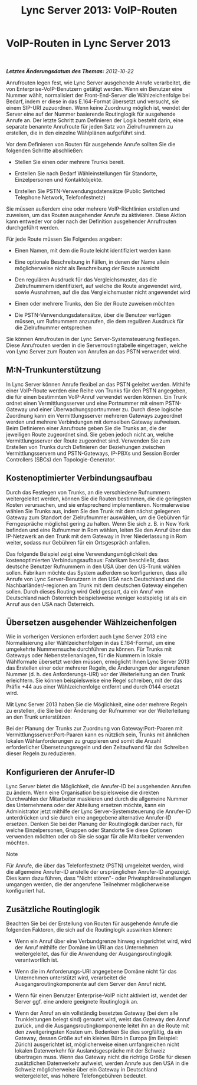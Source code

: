 ﻿---
title: 'Lync Server 2013: VoIP-Routen'
TOCTitle: VoIP-Routen
ms:assetid: a2ddf327-2ec4-407b-af0f-276f2b13eefd
ms:mtpsurl: https://technet.microsoft.com/de-de/library/Gg412757(v=OCS.15)
ms:contentKeyID: 49294955
ms.date: 05/19/2016
mtps_version: v=OCS.15
ms.translationtype: HT
---

# VoIP-Routen in Lync Server 2013

 

_**Letztes Änderungsdatum des Themas:** 2012-10-22_

Anrufrouten legen fest, wie Lync Server ausgehende Anrufe verarbeitet, die von Enterprise-VoIP-Benutzern getätigt werden. Wenn ein Benutzer eine Nummer wählt, normalisiert der Front-End-Server die Wählzeichenfolge bei Bedarf, indem er diese in das E.164-Format übersetzt und versucht, sie einem SIP-URI zuzuordnen. Wenn keine Zuordnung möglich ist, wendet der Server eine auf der Nummer basierende Routinglogik für ausgehende Anrufe an. Der letzte Schritt zum Definieren der Logik besteht darin, eine separate benannte Anrufroute für jeden Satz von Zielrufnummern zu erstellen, die in den einzelne Wählplänen aufgeführt sind.

Vor dem Definieren von Routen für ausgehende Anrufe sollten Sie die folgenden Schritte abschließen:

  - Stellen Sie einen oder mehrere Trunks bereit.

  - Erstellen Sie nach Bedarf Wähleinstellungen für Standorte, Einzelpersonen und Kontaktobjekte.

  - Erstellen Sie PSTN-Verwendungsdatensätze (Public Switched Telephone Network, Telefonfestnetz)

Sie müssen außerdem eine oder mehrere VoIP-Richtlinien erstellen und zuweisen, um das Routen ausgehender Anrufe zu aktivieren. Diese Aktion kann entweder vor oder nach der Definition ausgehender Anrufrouten durchgeführt werden.

Für jede Route müssen Sie Folgendes angeben:

  - Einen Namen, mit dem die Route leicht identifiziert werden kann

  - Eine optionale Beschreibung in Fällen, in denen der Name allein möglicherweise nicht als Beschreibung der Route ausreicht

  - Den regulären Ausdruck für das Vergleichsmuster, das die Zielrufnummern identifiziert, auf welche die Route angewendet wird, sowie Ausnahmen, auf die das Vergleichsmuster nicht angewendet wird

  - Einen oder mehrere Trunks, den Sie der Route zuweisen möchten

  - Die PSTN-Verwendungsdatensätze, über die Benutzer verfügen müssen, um Rufnummern anzurufen, die dem regulären Ausdruck für die Zielrufnummer entsprechen

Sie können Anrufrouten in der Lync Server-Systemsteuerung festlegen. Diese Anrufrouten werden in die Serverroutingtabelle eingetragen, welche von Lync Server zum Routen von Anrufen an das PSTN verwendet wird.

## M:N-Trunkunterstützung

In Lync Server können Anrufe flexibel an das PSTN geleitet werden. Mithilfe einer VoIP-Route werden eine Reihe von Trunks für den PSTN angegeben, die für einen bestimmten VoIP-Anruf verwendet werden können. Ein Trunk ordnet einen Vermittlungsserver und eine Portnummer mit einem PSTN-Gateway und einer Überwachungsportnummer zu. Durch diese logische Zuordnung kann ein Vermittlungsserver mehreren Gateways zugeordnet werden und mehrere Verbindungen mit demselben Gateway aufweisen. Beim Definieren einer Anrufroute geben Sie die Trunks an, die der jeweiligen Route zugeordnet sind. Sie geben jedoch nicht an, welche Vermittlungsserver der Route zugeordnet sind. Verwenden Sie zum Erstellen von Trunks durch Definieren der Beziehungen zwischen Vermittlungsservern und PSTN-Gateways, IP-PBXs und Session Border Controllers (SBCs) den Topologie-Generator.

## Kostenoptimierter Verbindungsaufbau

Durch das Festlegen von Trunks, an die verschiedene Rufnummern weitergeleitet werden, können Sie die Routen bestimmen, die die geringsten Kosten verursachen, und sie entsprechend implementieren. Normalerweise wählen Sie Trunks aus, indem Sie den Trunk mit dem nächst gelegenen Gateway zum Standort der Zielrufnummer auswählen, um die Gebühren für Ferngespräche möglichst gering zu halten. Wenn Sie sich z. B. in New York befinden und eine Rufnummer in Rom wählen, leiten Sie den Anruf über das IP-Netzwerk an den Trunk mit dem Gateway in Ihrer Niederlassung in Rom weiter, sodass nur Gebühren für ein Ortsgespräch anfallen.

Das folgende Beispiel zeigt eine Verwendungsmöglichkeit des kostenoptimierten Verbindungsaufbaus: Fabrikam beschließt, dass deutsche Benutzer Rufnummern in den USA über den US-Trunk wählen sollen. Fabrikam möchte das System außerdem so konfigurieren, dass alle Anrufe von Lync Server-Benutzern in den USA nach Deutschland und die Nachbarländer/-regionen am Trunk mit dem deutschen Gateway eingehen sollen. Durch dieses Routing wird Geld gespart, da ein Anruf von Deutschland nach Österreich beispielsweise weniger kostspielig ist als ein Anruf aus den USA nach Österreich.

## Übersetzen ausgehender Wählzeichenfolgen

Wie in vorherigen Versionen erfordert auch Lync Server 2013 eine Normalisierung aller Wählzeichenfolgen in das E.164-Format, um eine umgekehrte Nummernsuche durchführen zu können. Für Trunks mit Gateways oder Nebenstellenanlagen, für die Nummern in lokale Wählformate übersetzt werden müssen, ermöglicht Ihnen Lync Server 2013 das Erstellen einer oder mehrerer Regeln, die Änderungen der angerufenen Nummer (d. h. des Anforderungs-URI) vor der Weiterleitung an den Trunk erleichtern. Sie können beispielsweise eine Regel schreiben, mit der das Präfix +44 aus einer Wählzeichenfolge entfernt und durch 0144 ersetzt wird.

Mit Lync Server 2013 haben Sie die Möglichkeit, eine oder mehrere Regeln zu erstellen, die Sie bei der Änderung der Rufnummer vor der Weiterleitung an den Trunk unterstützen.

Bei der Planung der Trunks zur Zuordnung von Gateway:Port-Paaren mit Vermittlungsserver:Port-Paaren kann es nützlich sein, Trunks mit ähnlichen lokalen Wählanforderungen zu gruppieren und somit die Anzahl erforderlicher Übersetzungsregeln und den Zeitaufwand für das Schreiben dieser Regeln zu reduzieren.

## Konfigurieren der Anrufer-ID

Lync Server bietet die Möglichkeit, die Anrufer-ID bei ausgehenden Anrufen zu ändern. Wenn eine Organisation beispielsweise die direkten Durchwahlen der Mitarbeiter maskieren und durch die allgemeine Nummer des Unternehmens oder der Abteilung ersetzen möchte, kann ein Administrator jetzt mithilfe der Lync Server-Systemsteuerung die Anrufer-ID unterdrücken und sie durch eine angegebene alternative Anrufer-ID ersetzen. Denken Sie bei der Planung der Routinglogik darüber nach, für welche Einzelpersonen, Gruppen oder Standorte Sie diese Optionen verwenden möchten oder ob Sie sie sogar für alle Mitarbeiter verwenden möchten.


> [!NOTE]
> Für Anrufe, die über das Telefonfestnetz (PSTN) umgeleitet werden, wird die allgemeine Anrufer-ID anstelle der ursprünglichen Anrufer-ID angezeigt. Dies kann dazu führen, dass "Nicht stören"- oder Privatsphäreeinstellungen umgangen werden, die der angerufene Teilnehmer möglicherweise konfiguriert hat.



## Zusätzliche Routinglogik

Beachten Sie bei der Erstellung von Routen für ausgehende Anrufe die folgenden Faktoren, die sich auf die Routinglogik auswirken können:

  - Wenn ein Anruf über eine Verbundgrenze hinweg eingerichtet wird, wird der Anruf mithilfe der Domäne im URI an das Unternehmen weitergeleitet, das für die Anwendung der Ausgangsroutinglogik verantwortlich ist.

  - Wenn die im Anforderungs-URI angegebene Domäne nicht für das Unternehmen unterstützt wird, verarbeitet die Ausgangsroutingkomponente auf dem Server den Anruf nicht.

  - Wenn für einen Benutzer Enterprise-VoIP nicht aktiviert ist, wendet der Server ggf. eine andere geeignete Routinglogik an.

  - Wenn der Anruf an ein vollständig besetztes Gateway (bei dem alle Trunkleitungen belegt sind) geroutet wird, weist das Gateway den Anruf zurück, und die Ausgangsroutingkomponente leitet ihn an die Route mit den zweitgeringsten Kosten um. Bedenken Sie dies sorgfältig, da ein Gateway, dessen Größe auf ein kleines Büro in Europa (im Beispiel: Zürich) ausgerichtet ist, möglicherweise einen umfangreichen nicht lokalen Datenverkehr für Auslandsgespräche mit der Schweiz übertragen muss. Wenn das Gateway nicht die richtige Größe für diesen zusätzlichen Datenverkehr aufweist, werden Anrufe aus den USA in die Schweiz möglicherweise über ein Gateway in Deutschland weitergeleitet, was höhere Telefongebühren bedeutet.

